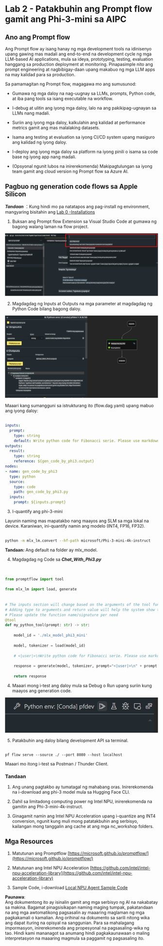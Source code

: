 # **Lab 2 - Patakbuhin ang Prompt flow gamit ang Phi-3-mini sa AIPC**

## **Ano ang Prompt flow**

Ang Prompt flow ay isang hanay ng mga development tools na idinisenyo upang gawing mas madali ang end-to-end na development cycle ng mga LLM-based AI applications, mula sa ideya, prototyping, testing, evaluation hanggang sa production deployment at monitoring. Pinapasimple nito ang prompt engineering at nagbibigay-daan upang makabuo ng mga LLM apps na may kalidad para sa production.

Sa pamamagitan ng Prompt flow, magagawa mo ang sumusunod:

- Gumawa ng mga daloy na nag-uugnay sa LLMs, prompts, Python code, at iba pang tools sa isang executable na workflow.

- I-debug at ulitin ang iyong mga daloy, lalo na ang pakikipag-ugnayan sa LLMs nang madali.

- Suriin ang iyong mga daloy, kalkulahin ang kalidad at performance metrics gamit ang mas malalaking datasets.

- Isama ang testing at evaluation sa iyong CI/CD system upang masiguro ang kalidad ng iyong daloy.

- I-deploy ang iyong mga daloy sa platform na iyong pinili o isama sa code base ng iyong app nang madali.

- (Opsyonal ngunit lubos na inirerekomenda) Makipagtulungan sa iyong team gamit ang cloud version ng Prompt flow sa Azure AI.



## **Pagbuo ng generation code flows sa Apple Silicon**

***Tandaan*** ：Kung hindi mo pa natatapos ang pag-install ng environment, mangyaring bisitahin ang [Lab 0 -Installations](./01.Installations.md)

1. Buksan ang Prompt flow Extension sa Visual Studio Code at gumawa ng bagong walang laman na flow project.

![create](../../../../../../../../../translated_images/pf_create.d6172d8277a78a7fa82cd6ff727ed44e037fa78b662f1f62d5963f36d712d229.tl.png)

2. Magdagdag ng Inputs at Outputs na mga parameter at magdagdag ng Python Code bilang bagong daloy.

![flow](../../../../../../../../../translated_images/pf_flow.d5646a323fb7f444c0b98b4521057a592325c583e7ba18bc31500bc0415e9ef3.tl.png)


Maaari kang sumangguni sa istrukturang ito (flow.dag.yaml) upang mabuo ang iyong daloy:

```yaml

inputs:
  prompt:
    type: string
    default: Write python code for Fibonacci serie. Please use markdown as output
outputs:
  result:
    type: string
    reference: ${gen_code_by_phi3.output}
nodes:
- name: gen_code_by_phi3
  type: python
  source:
    type: code
    path: gen_code_by_phi3.py
  inputs:
    prompt: ${inputs.prompt}


```

3. I-quantify ang phi-3-mini

Layunin naming mas mapatakbo nang maayos ang SLM sa mga lokal na device. Karaniwan, ini-quantify namin ang modelo (INT4, FP16, FP32).

```bash

python -m mlx_lm.convert --hf-path microsoft/Phi-3-mini-4k-instruct

```

**Tandaan:** Ang default na folder ay mlx_model.

4. Magdagdag ng Code sa ***Chat_With_Phi3.py***

```python


from promptflow import tool

from mlx_lm import load, generate


# The inputs section will change based on the arguments of the tool function, after you save the code
# Adding type to arguments and return value will help the system show the types properly
# Please update the function name/signature per need
@tool
def my_python_tool(prompt: str) -> str:

    model_id = './mlx_model_phi3_mini'

    model, tokenizer = load(model_id)

    # <|user|>\nWrite python code for Fibonacci serie. Please use markdown as output<|end|>\n<|assistant|>

    response = generate(model, tokenizer, prompt="<|user|>\n" + prompt  + "<|end|>\n<|assistant|>", max_tokens=2048, verbose=True)

    return response


```

4. Maaari mong i-test ang daloy mula sa Debug o Run upang suriin kung maayos ang generation code.

![RUN](../../../../../../../../../translated_images/pf_run.d918637dc00f61e9bdeec37d4cc9646f77d270ac9203bcce13569f3157202b6e.tl.png)

5. Patakbuhin ang daloy bilang development API sa terminal.

```

pf flow serve --source ./ --port 8080 --host localhost   

```

Maaari mo itong i-test sa Postman / Thunder Client.


### **Tandaan**

1. Ang unang pagtakbo ay tumatagal ng mahabang oras. Inirerekomenda na i-download ang phi-3 model mula sa Hugging Face CLI.

2. Dahil sa limitadong computing power ng Intel NPU, inirerekomenda na gamitin ang Phi-3-mini-4k-instruct.

3. Ginagamit namin ang Intel NPU Acceleration upang i-quantize ang INT4 conversion, ngunit kung muli mong patatakbuhin ang serbisyo, kailangan mong tanggalin ang cache at ang mga nc_workshop folders.



## **Mga Resources**

1. Matutunan ang Promptflow [https://microsoft.github.io/promptflow/](https://microsoft.github.io/promptflow/)

2. Matutunan ang Intel NPU Acceleration [https://github.com/intel/intel-npu-acceleration-library](https://github.com/intel/intel-npu-acceleration-library)

3. Sample Code, i-download [Local NPU Agent Sample Code](../../../../../../../../../code/07.Lab/01/AIPC/local-npu-agent)

**Paunawa**:  
Ang dokumentong ito ay isinalin gamit ang mga serbisyo ng AI na nakabatay sa makina. Bagamat pinagsisikapan naming maging tumpak, pakatandaan na ang mga awtomatikong pagsasalin ay maaaring maglaman ng mga pagkakamali o kamalian. Ang orihinal na dokumento sa sarili nitong wika ang dapat ituring na opisyal na sanggunian. Para sa mahalagang impormasyon, inirerekomenda ang propesyonal na pagsasaling-wika ng tao. Hindi kami mananagot sa anumang hindi pagkakaunawaan o maling interpretasyon na maaaring magmula sa paggamit ng pagsasaling ito.